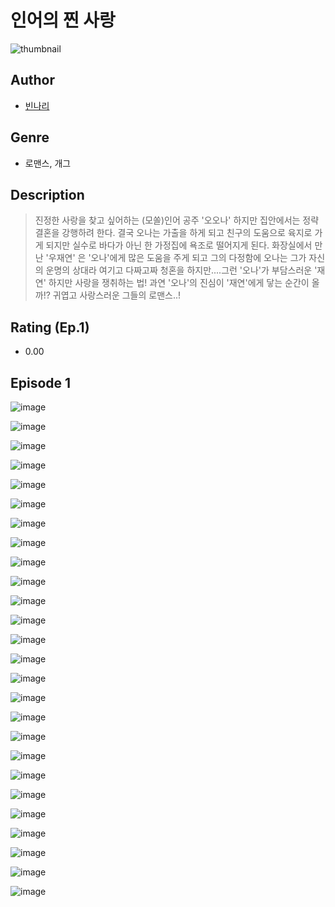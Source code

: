 # 인어의 찐 사랑
![thumbnail](https://image-comic.pstatic.net/user_contents_data/challenge_comic/2023/05/25/285352/upload_7377289136999446117_480x623.jpeg)

## Author
- [빈나리](https://comic.naver.com/artistTitle?id=285352)

## Genre
- 로맨스, 개그

## Description
> 진정한 사랑을 찾고 싶어하는 (모쏠)인어 공주 '오오나' 하지만 집안에서는 정략 결혼을 강행하려 한다. 결국 오나는 가출을 하게 되고 친구의 도움으로 육지로 가게 되지만 실수로 바다가 아닌 한 가정집에 욕조로 떨어지게 된다. 화장실에서 만난 '우재연' 은 '오나'에게 많은 도움을 주게 되고 그의 다정함에 오나는 그가 자신의 운명의 상대라 여기고 다짜고짜 청혼을 하지만....그런 '오나'가 부담스러운 '재연' 하지만 사랑을 쟁취하는 법! 과연 '오나'의 진심이 '재연'에게 닿는 순간이 올까!? 귀엽고 사랑스러운 그들의 로맨스..!


## Rating (Ep.1)
- 0.00

## Episode 1
![image](https://image-comic.pstatic.net/user_contents_data/challenge_comic/2023/05/25/285352/upload_7162474247504671586.jpeg)

![image](https://image-comic.pstatic.net/user_contents_data/challenge_comic/2023/05/25/285352/upload_4122313615328096358.jpeg)

![image](https://image-comic.pstatic.net/user_contents_data/challenge_comic/2023/05/25/285352/upload_3847594024264545379.jpeg)

![image](https://image-comic.pstatic.net/user_contents_data/challenge_comic/2023/05/25/285352/upload_3618416017643222581.jpeg)

![image](https://image-comic.pstatic.net/user_contents_data/challenge_comic/2023/05/25/285352/upload_7221631096355961137.jpeg)

![image](https://image-comic.pstatic.net/user_contents_data/challenge_comic/2023/05/25/285352/upload_3546364122976772449.jpeg)

![image](https://image-comic.pstatic.net/user_contents_data/challenge_comic/2023/05/25/285352/upload_4063766815085716273.jpeg)

![image](https://image-comic.pstatic.net/user_contents_data/challenge_comic/2023/05/25/285352/upload_3558467352862799457.jpeg)

![image](https://image-comic.pstatic.net/user_contents_data/challenge_comic/2023/05/25/285352/upload_7233737797347326264.jpeg)

![image](https://image-comic.pstatic.net/user_contents_data/challenge_comic/2023/05/25/285352/upload_3559029199851566392.jpeg)

![image](https://image-comic.pstatic.net/user_contents_data/challenge_comic/2023/05/25/285352/upload_7365135152696157232.jpeg)

![image](https://image-comic.pstatic.net/user_contents_data/challenge_comic/2023/05/25/285352/upload_7293642497131362659.jpeg)

![image](https://image-comic.pstatic.net/user_contents_data/challenge_comic/2023/05/25/285352/upload_3977858682403893862.jpeg)

![image](https://image-comic.pstatic.net/user_contents_data/challenge_comic/2023/05/25/285352/upload_3990531639765842231.jpeg)

![image](https://image-comic.pstatic.net/user_contents_data/challenge_comic/2023/05/25/285352/upload_3703419278783428915.jpeg)

![image](https://image-comic.pstatic.net/user_contents_data/challenge_comic/2023/05/25/285352/upload_3762811782980776550.jpeg)

![image](https://image-comic.pstatic.net/user_contents_data/challenge_comic/2023/05/25/285352/upload_4063993319480897848.jpeg)

![image](https://image-comic.pstatic.net/user_contents_data/challenge_comic/2023/05/25/285352/upload_3558469574266990647.jpeg)

![image](https://image-comic.pstatic.net/user_contents_data/challenge_comic/2023/05/25/285352/upload_7377798210886252902.jpeg)

![image](https://image-comic.pstatic.net/user_contents_data/challenge_comic/2023/05/25/285352/upload_7147838661930792292.jpeg)

![image](https://image-comic.pstatic.net/user_contents_data/challenge_comic/2023/05/25/285352/upload_3545849375440843878.jpeg)

![image](https://image-comic.pstatic.net/user_contents_data/challenge_comic/2023/05/25/285352/upload_7161060288483648825.jpeg)

![image](https://image-comic.pstatic.net/user_contents_data/challenge_comic/2023/05/25/285352/upload_7305226930253620835.jpeg)

![image](https://image-comic.pstatic.net/user_contents_data/challenge_comic/2023/05/25/285352/upload_4051332257732322096.jpeg)

![image](https://image-comic.pstatic.net/user_contents_data/challenge_comic/2023/05/25/285352/upload_3544955652876493875.jpeg)

![image](https://image-comic.pstatic.net/user_contents_data/challenge_comic/2023/05/25/285352/upload_3978142163110670945.jpeg)
